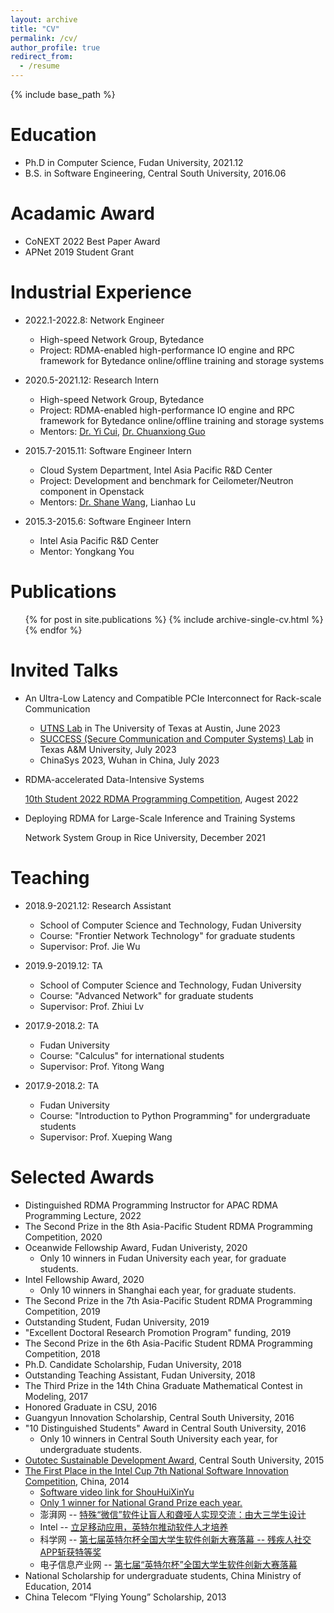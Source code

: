 ```yaml
---
layout: archive
title: "CV"
permalink: /cv/
author_profile: true
redirect_from:
  - /resume
---
```


{% include base_path %}

Education
======
* Ph.D in Computer Science, Fudan University, 2021.12
* B.S. in Software Engineering, Central South University, 2016.06

Acadamic Award
======
* CoNEXT 2022 Best Paper Award
* APNet 2019 Student Grant


Industrial Experience
======

* 2022.1-2022.8: Network Engineer
  * High-speed Network Group, Bytedance
  * Project: RDMA-enabled high-performance IO engine and RPC framework for Bytedance online/offline training and storage systems

* 2020.5-2021.12: Research Intern
  * High-speed Network Group, Bytedance
  * Project: RDMA-enabled high-performance IO engine and RPC framework for Bytedance online/offline training and storage systems
  * Mentors: [Dr. Yi Cui](https://scholar.google.com/citations?user=Yj8xxeAAAAAJ&hl=en), [Dr. Chuanxiong Guo](http://sysnetome.com/)


* 2015.7-2015.11: Software Engineer Intern
  * Cloud System Department, Intel Asia Pacific R&D Center
  * Project: Development and benchmark for Ceilometer/Neutron component in Openstack
  * Mentors: [Dr. Shane Wang](https://cn.linkedin.com/in/shane-wang-30629837), Lianhao Lu


* 2015.3-2015.6: Software Engineer Intern
  * Intel Asia Pacific R&D Center
  * Mentor: Yongkang You


Publications
======
  <ul>{% for post in site.publications %}
    {% include archive-single-cv.html %}
  {% endfor %}</ul>


Invited Talks
======

* An Ultra-Low Latency and Compatible PCIe Interconnect for Rack-scale Communication

  * [UTNS Lab](https://utns.cs.utexas.edu/) in The University of Texas at Austin, June 2023
  * [SUCCESS (Secure Communication and Computer Systems) Lab](https://success.cse.tamu.edu/) in Texas A&M University, July 2023
  * ChinaSys 2023, Wuhan in China, July 2023

* RDMA-accelerated Data-Intensive Systems

  [10th Student 2022 RDMA Programming Competition](https://www.hpcadvisorycouncil.com/events/2022/rdma/agenda.php), Augest 2022

* Deploying RDMA for Large-Scale Inference and Training Systems

  Network System Group in Rice University, December 2021

Teaching
======

* 2018.9-2021.12: Research Assistant
  * School of Computer Science and Technology, Fudan University
  * Course: "Frontier Network Technology" for graduate students
  * Supervisor: Prof. Jie Wu


* 2019.9-2019.12: TA
  * School of Computer Science and Technology, Fudan University
  * Course: "Advanced Network" for graduate students
  * Supervisor: Prof. Zhiui Lv


* 2017.9-2018.2: TA
  * Fudan University
  * Course: "Calculus" for international students
  * Supervisor: Prof. Yitong Wang


* 2017.9-2018.2: TA
  * Fudan University
  * Course: "Introduction to Python Programming" for undergraduate students
  * Supervisor: Prof. Xueping Wang  


  

Selected Awards
======
- Distinguished RDMA Programming Instructor for APAC RDMA Programming Lecture, 2022
- The Second Prize in the 8th Asia-Pacific Student RDMA Programming Competition, 2020
- Oceanwide Fellowship Award, Fudan Univeristy, 2020
  - Only 10 winners in Fudan University each year, for graduate students.
- Intel Fellowship Award, 2020
  - Only 10 winners in Shanghai each year, for graduate students.
- The Second Prize in the 7th Asia-Pacific Student RDMA Programming Competition, 2019
- Outstanding Student, Fudan University, 2019 
- "Excellent Doctoral Research Promotion Program" funding, 2019
- The Second Prize in the 6th Asia-Pacific Student RDMA Programming Competition, 2018
- Ph.D. Candidate Scholarship, Fudan University, 2018
- Outstanding Teaching Assistant, Fudan University, 2018
- The Third Prize in the 14th China Graduate Mathematical Contest in Modeling, 2017
- Honored Graduate in CSU, 2016
- Guangyun Innovation Scholarship, Central South University, 2016
- "10 Distinguished Students" Award in Central South University, 2016
  - Only 10 winners in Central South University each year, for undergraduate students.
- [Outotec Sustainable Development Award](https://news.csu.edu.cn/info/1003/121481.htm), Central South University, 2015
- [The First Place in the Intel Cup 7th National Software Innovation Competition](https://news.csu.edu.cn/info/1002/65771.htm), China, 2014
  - [Software video link for ShouHuiXinYu](https://youtu.be/PLGZZaL4f3I)
  - [Only 1 winner for National Grand Prize each year.](https://news.csu.edu.cn/info/1002/65779.htm)
  - 澎湃网 -- [特殊“微信”软件让盲人和聋哑人实现交流：由大三学生设计](https://www.thepaper.cn/newsDetail_forward_1279690)
  - Intel -- [立足移动应用，英特尔推动软件人才培养](https://newsroom.intel.cn/wp-content/uploads/sites/2/PR_Nov19_2014_01.pdf)
  - 科学网 -- [第七届英特尔杯全国大学生软件创新大赛落幕 -- 残疾人社交APP斩获特等奖](https://news.sciencenet.cn/htmlnews/2014/11/307371.shtm)
  - 电子信息产业网 -- [第七届“英特尔杯”全国大学生软件创新大赛落幕](http://www.cena.com.cn/ai/20141118/58915.html)
- National Scholarship for undergraduate students, China Ministry of Education, 2014
- China Telecom “Flying Young” Scholarship, 2013

<!-- - Merit Prize in the 2nd Asia Pacific HPC-AI Competition, 2019 -->


<!-- Talks
======
  <ul>{% for post in site.talks %}
    {% include archive-single-talk-cv.html %}
  {% endfor %}</ul>
   -->


<!-- Teaching
======
  <ul>{% for post in site.teaching %}
    {% include archive-single-cv.html %}
  {% endfor %}</ul> -->


  
<!-- Service and leadership
======
* Currently signed in to 43 different slack teams -->
